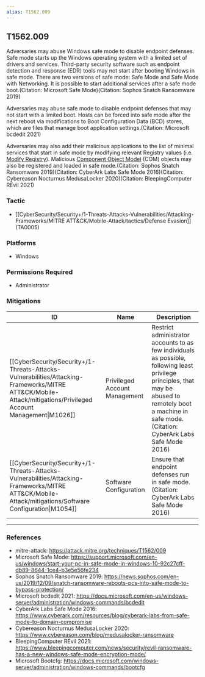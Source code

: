 ```yaml
---
alias: T1562.009
---
```


## T1562.009

Adversaries may abuse Windows safe mode to disable endpoint defenses. Safe mode starts up the Windows operating system with a limited set of drivers and services. Third-party security software such as endpoint detection and response (EDR) tools may not start after booting Windows in safe mode. There are two versions of safe mode: Safe Mode and Safe Mode with Networking. It is possible to start additional services after a safe mode boot.(Citation: Microsoft Safe Mode)(Citation: Sophos Snatch Ransomware 2019)

Adversaries may abuse safe mode to disable endpoint defenses that may not start with a limited boot. Hosts can be forced into safe mode after the next reboot via modifications to Boot Configuration Data (BCD) stores, which are files that manage boot application settings.(Citation: Microsoft bcdedit 2021)

Adversaries may also add their malicious applications to the list of minimal services that start in safe mode by modifying relevant Registry values (i.e. [Modify Registry](https://attack.mitre.org/techniques/T1112)). Malicious [Component Object Model](https://attack.mitre.org/techniques/T1559/001) (COM) objects may also be registered and loaded in safe mode.(Citation: Sophos Snatch Ransomware 2019)(Citation: CyberArk Labs Safe Mode 2016)(Citation: Cybereason Nocturnus MedusaLocker 2020)(Citation: BleepingComputer REvil 2021)


### Tactic
- [[CyberSecurity/Security+/1-Threats-Attacks-Vulnerabilities/Attacking-Frameworks/MITRE ATT&CK/Mobile-Attack/tactics/Defense Evasion]] (TA0005)

### Platforms
- Windows

### Permissions Required
- Administrator

### Mitigations

| ID | Name | Description |
| --- | --- | --- |
| [[CyberSecurity/Security+/1-Threats-Attacks-Vulnerabilities/Attacking-Frameworks/MITRE ATT&CK/Mobile-Attack/mitigations/Privileged Account Management\|M1026]] | Privileged Account Management | Restrict administrator accounts to as few individuals as possible, following least privilege principles, that may be abused to remotely boot a machine in safe mode.(Citation: CyberArk Labs Safe Mode 2016) |
| [[CyberSecurity/Security+/1-Threats-Attacks-Vulnerabilities/Attacking-Frameworks/MITRE ATT&CK/Mobile-Attack/mitigations/Software Configuration\|M1054]] | Software Configuration | Ensure that endpoint defenses run in safe mode.(Citation: CyberArk Labs Safe Mode 2016) |


---
### References

- mitre-attack: https://attack.mitre.org/techniques/T1562/009
- Microsoft Safe Mode: https://support.microsoft.com/en-us/windows/start-your-pc-in-safe-mode-in-windows-10-92c27cff-db89-8644-1ce4-b3e5e56fe234
- Sophos Snatch Ransomware 2019: https://news.sophos.com/en-us/2019/12/09/snatch-ransomware-reboots-pcs-into-safe-mode-to-bypass-protection/
- Microsoft bcdedit 2021: https://docs.microsoft.com/en-us/windows-server/administration/windows-commands/bcdedit
- CyberArk Labs Safe Mode 2016: https://www.cyberark.com/resources/blog/cyberark-labs-from-safe-mode-to-domain-compromise
- Cybereason Nocturnus MedusaLocker 2020: https://www.cybereason.com/blog/medusalocker-ransomware
- BleepingComputer REvil 2021: https://www.bleepingcomputer.com/news/security/revil-ransomware-has-a-new-windows-safe-mode-encryption-mode/
- Microsoft Bootcfg: https://docs.microsoft.com/windows-server/administration/windows-commands/bootcfg
